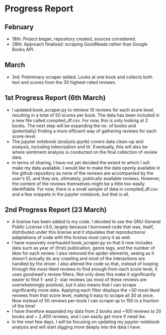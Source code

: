 # Progress Report

## February
- 18th: Project began, repository created, sources considered.
- 28th: Approach finalised: scraping GoodReads rather than Google Books API.

## March
- 3rd: Preliminary scraper added. Looks at one book and collects both text and scores from the 30 highest-rated reviews.

## 1st Progress Report (6th March) 
- I updated book_scraper.py to retrieve 10 reviews for each score level, resulting in a total of 50 scores per book. The data has been included in a new file called compiled_df.csv. For now, this is only looking at 2 books. The next step will be expanding the no. of books and (potentially) finding a more efficient way of gathering reviews for each score-level.
- The jupyter notebook (analysis.ipynb) covers data clean-up and analysis, including tokenization and ttr. Eventually, this will also be where sentiment analysis is conducted on the final collection of review data. 
- In terms of sharing, I have not yet decided the extent to which I will make my data available. I would like to make the data openly available in the github repository as none of the reviews are accompanied by the user's ID, and they are, ultimately, publically available reviews. However, the content of the reviews themselves might be a little too-easily identifiable. For now, there is a small sample of data in compiled_df.csv and a few snippets in the jupyter notebook, but that is all.

## 2nd Progress Report (23 March)
- A license has been added to my code. I decided to use the GNU General Public License v3.0, largely because I borrowed code that was, itself, distributed under this license and it stipulates that reproductions/ adaptations of code with this license must carry it as well.
- I have massively overhauled book_scraper.py so that it now includes data such as year of (first) publication, genre tags, and the number of likes for each review. 
I also removed the spider elements, seeing as it doesn't actually do any crawling and most of the interactions are handled by the driver. I also altered the code so that, instead of looping through the most-liked reviews to find enough from each score level, it uses goodread's review filters. Not only does this make it significantly easier to find 1- and 2- star reviews (as most of these reviews are overwhelmingly positive), but it also means that I can scrape significantly more data. Applying each filter displays the ~30 most-liked reviews from that score level, making it easy to scrape all 30 at once. Now instead of 50 reviews per-book I can scrape up to 150 in a fraction of the time!
- I have therefore expanded my data from 2 books and ~100 reviews to 20 books and ~ 2,400 reviews, and I can easily get more if need-be.
- In the next few days, I will be focusing on updating my jupyter notebook analysis and will start digging more deeply into the data I have. 
